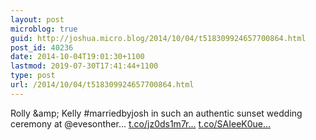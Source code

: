 ```yaml
---
layout: post
microblog: true
guid: http://joshua.micro.blog/2014/10/04/t518309924657700864.html
post_id: 40236
date: 2014-10-04T19:01:30+1100
lastmod: 2019-07-30T17:41:44+1100
type: post
url: /2014/10/04/t518309924657700864.html
---
```

Rolly &amp;amp; Kelly #marriedbyjosh in such an authentic sunset wedding ceremony at @evesonther... [t.co/jz0ds1m7r...](http://t.co/jz0ds1m7rb) [t.co/SAIeeK0ue...](http://t.co/SAIeeK0ue1)
